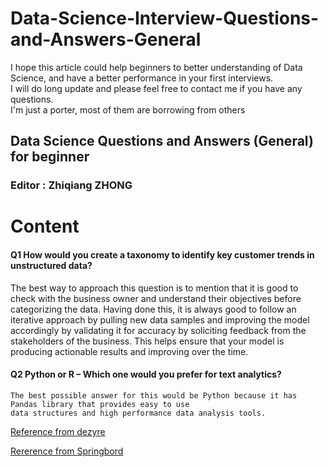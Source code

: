 Data-Science-Interview-Questions-and-Answers-General
====================================================
I hope this article could help beginners to better understanding of Data Science, and have a better performance in your first interviews.  
I will do long update and please feel free to contact me if you have any questions.  
I'm just a porter, most of them are borrowing from others

## Data Science Questions and Answers (General) for beginner
### Editor : Zhiqiang ZHONG 

# Content
#### Q1 How would you create a taxonomy to identify key customer trends in unstructured data?
The best way to approach this question is to mention that it is good to check with the business 
        owner and understand their objectives before categorizing the data. Having done this, it is always 
        good to follow an iterative approach by pulling new data samples and improving   the model accordingly 
        by validating it for accuracy by soliciting feedback from the stakeholders of the business. This 
        helps ensure that your model is producing actionable results and improving over the time.
#### Q2 Python or R – Which one would you prefer for text analytics?
    The best possible answer for this would be Python because it has Pandas library that provides easy to use 
    data structures and high performance data analysis tools.



[Reference from dezyre](https://www.dezyre.com/article/100-data-science-interview-questions-and-answers-general-for-2017/184 "悬停显示")

[Rererence from Springbord](https://www.springboard.com/blog/machine-learning-interview-questions/?from=message&isappinstalled=0 "悬停显示")
